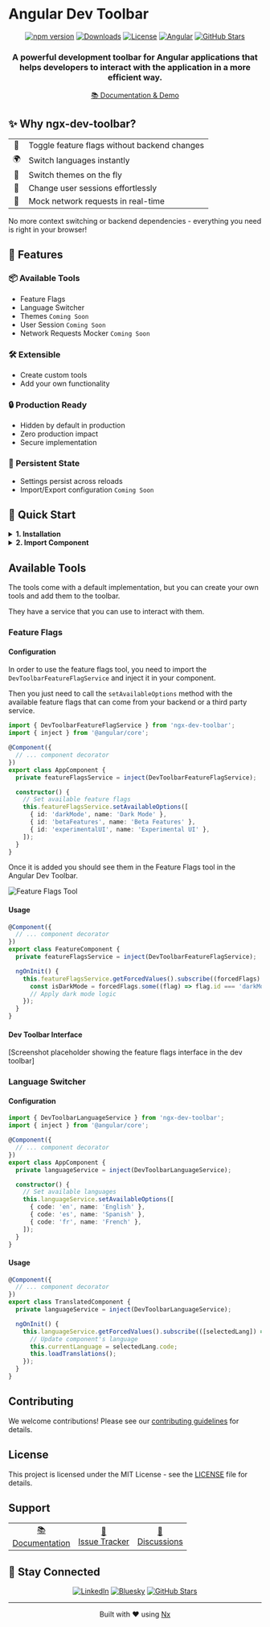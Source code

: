 # Angular Dev Toolbar

<div align="center">

[![npm version](https://badge.fury.io/js/ngx-dev-toolbar.svg)](https://www.npmjs.com/package/ngx-dev-toolbar)
[![Downloads](https://img.shields.io/npm/dm/ngx-dev-toolbar.svg)](https://www.npmjs.com/package/ngx-dev-toolbar)
[![License](https://img.shields.io/npm/l/ngx-dev-toolbar.svg)](https://github.com/yourusername/ngx-dev-toolbar/blob/main/LICENSE)
[![Angular](https://img.shields.io/badge/Angular-17%2B-red)](https://angular.io/)
[![GitHub Stars](https://img.shields.io/github/stars/alfredoperez/ngx-dev-toolbar?style=social)](https://github.com/alfredoperez/ngx-dev-toolbar)

<h3>A powerful development toolbar for Angular applications that helps developers to interact with the application in a more efficient way.</h3>

[📚 Documentation & Demo](https://alfredoperez.github.io/ngx-dev-toolbar/)

</div>

## ✨ Why ngx-dev-toolbar?

<div align="center">
  <table>
    <tr>
      <td align="center">🚥</td>
      <td>Toggle feature flags without backend changes</td>
    </tr>
    <td align="center">🌍</td>
      <td>Switch languages instantly</td>
    </tr>
    <td align="center">🎨</td>
      <td>Switch themes on the fly</td>
    </tr>
    <td align="center">👤</td>
      <td>Change user sessions effortlessly</td>
    </tr>
    <td align="center">🔄</td>
      <td>Mock network requests in real-time</td>
    </tr>
  </table>
</div>

No more context switching or backend dependencies - everything you need is right in your browser!

## 🎯 Features

<div class="feature-grid">

### 📦 Available Tools

- Feature Flags
- Language Switcher
- Themes `Coming Soon`
- User Session `Coming Soon`
- Network Requests Mocker `Coming Soon`

### 🛠️ Extensible

- Create custom tools
- Add your own functionality

### 🔒 Production Ready

- Hidden by default in production
- Zero production impact
- Secure implementation

### 💾 Persistent State

- Settings persist across reloads
- Import/Export configuration `Coming Soon`

</div>

## 📱 Quick Start

<details>
<summary><b>1. Installation</b></summary>

```bash
npm install ngx-dev-toolbar --save-dev
```

</details>

<details>
<summary><b>2. Import Component</b></summary>

```typescript
import { DevToolbarComponent } from 'ngx-dev-toolbar';

@Component({
  imports: [DevToolbarComponent],
  template: ` <ndt-dev-toolbar> </ndt-dev-toolbar>`,
})
export class AppComponent {}
```

</details>

## Available Tools

The tools come with a default implementation, but you can create your own tools and add them to the toolbar.

They have a service that you can use to interact with them.

### Feature Flags

#### Configuration

In order to use the feature flags tool, you need to import the `DevToolbarFeatureFlagService` and inject it in your component.

Then you just need to call the `setAvailableOptions` method with the available feature flags that can come from your backend or a third party service.

```typescript
import { DevToolbarFeatureFlagService } from 'ngx-dev-toolbar';
import { inject } from '@angular/core';

@Component({
  // ... component decorator
})
export class AppComponent {
  private featureFlagsService = inject(DevToolbarFeatureFlagService);

  constructor() {
    // Set available feature flags
    this.featureFlagsService.setAvailableOptions([
      { id: 'darkMode', name: 'Dark Mode' },
      { id: 'betaFeatures', name: 'Beta Features' },
      { id: 'experimentalUI', name: 'Experimental UI' },
    ]);
  }
}
```

Once it is added you should see them in the Feature Flags tool in the Angular Dev Toolbar.

![Feature Flags Tool](./docs/images/feature-flags-tool.png)

#### Usage

```typescript
@Component({
  // ... component decorator
})
export class FeatureComponent {
  private featureFlagsService = inject(DevToolbarFeatureFlagService);

  ngOnInit() {
    this.featureFlagsService.getForcedValues().subscribe((forcedFlags) => {
      const isDarkMode = forcedFlags.some((flag) => flag.id === 'darkMode');
      // Apply dark mode logic
    });
  }
}
```

#### Dev Toolbar Interface

[Screenshot placeholder showing the feature flags interface in the dev toolbar]

### Language Switcher

#### Configuration

```typescript
import { DevToolbarLanguageService } from 'ngx-dev-toolbar';
import { inject } from '@angular/core';

@Component({
  // ... component decorator
})
export class AppComponent {
  private languageService = inject(DevToolbarLanguageService);

  constructor() {
    // Set available languages
    this.languageService.setAvailableOptions([
      { code: 'en', name: 'English' },
      { code: 'es', name: 'Spanish' },
      { code: 'fr', name: 'French' },
    ]);
  }
}
```

#### Usage

```typescript
@Component({
  // ... component decorator
})
export class TranslatedComponent {
  private languageService = inject(DevToolbarLanguageService);

  ngOnInit() {
    this.languageService.getForcedValues().subscribe(([selectedLang]) => {
      // Update component's language
      this.currentLanguage = selectedLang.code;
      this.loadTranslations();
    });
  }
}
```

## Contributing

We welcome contributions! Please see our [contributing guidelines](https://github.com/alfredoperez/ngx-dev-toolbar/blob/main/CONTRIBUTING.md) for details.

## License

This project is licensed under the MIT License - see the [LICENSE](https://github.com/alfredoperez/ngx-dev-toolbar/blob/main/LICENSE) file for details.

## Support

<div align="center">

<table>
  <tr>
    <td align="center">
      <a href="https://alfredoperez.github.io/ngx-dev-toolbar/">
        📚
        <br />
        Documentation
      </a>
    </td>
    <td align="center">
      <a href="https://github.com/alfredoperez/ngx-dev-toolbar/issues">
        🐛
        <br />
        Issue Tracker
      </a>
    </td>
    <td align="center">
      <a href="https://github.com/alfredoperez/ngx-dev-toolbar/discussions">
        💬
        <br />
        Discussions
      </a>
    </td>
  </tr>
</table>

</div>

## 🌟 Stay Connected

<div align="center">

[![LinkedIn](https://img.shields.io/badge/LinkedIn-Connect-blue)](https://www.linkedin.com/in/alfredo-perez/)
[![Bluesky](https://img.shields.io/badge/Bluesky-Follow-1DA1F2)](https://bsky.app/profile/alfredo-perez.bsky.social)
[![GitHub Stars](https://img.shields.io/github/stars/alfredoperez/ngx-dev-toolbar?style=social)](https://github.com/alfredoperez/ngx-dev-toolbar)

<hr />

<p>Built with ❤️ using <a href="https://nx.dev">Nx</a></p>

</div>
